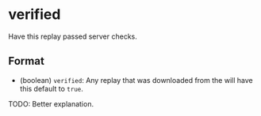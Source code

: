 # verified

Have this replay passed server checks.

## Format

* (boolean) `verified`: Any replay that was downloaded from the will have this default to `true`.

TODO: Better explanation.
